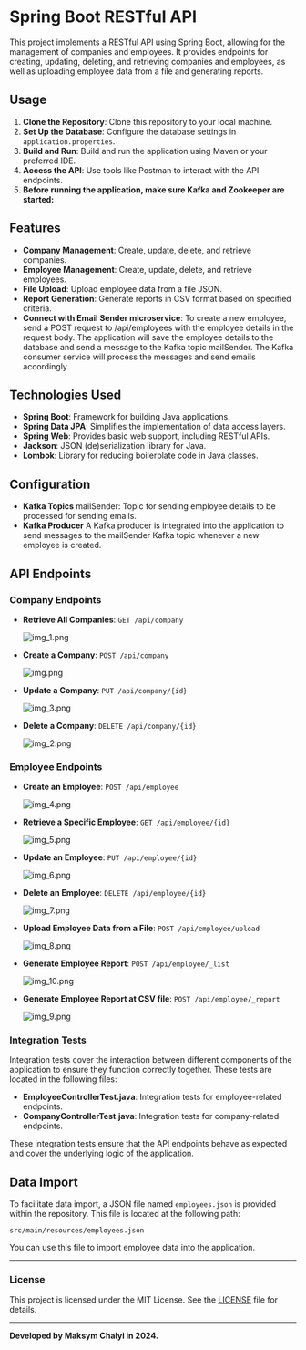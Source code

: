 # Spring Boot RESTful API

This project implements a RESTful API using Spring Boot, allowing for the management of companies and employees. It provides endpoints for creating, updating, deleting, and retrieving companies and employees, as well as uploading employee data from a file and generating reports.

## Usage

1. **Clone the Repository**: Clone this repository to your local machine.
2. **Set Up the Database**: Configure the database settings in `application.properties`.
3. **Build and Run**: Build and run the application using Maven or your preferred IDE.
4. **Access the API**: Use tools like Postman to interact with the API endpoints.
5. **Before running the application, make sure Kafka and Zookeeper are started:**
## Features

- **Company Management**: Create, update, delete, and retrieve companies.
- **Employee Management**: Create, update, delete, and retrieve employees.
- **File Upload**: Upload employee data from a file JSON.
- **Report Generation**: Generate reports in CSV format based on specified criteria.
- **Connect with Email Sender microservice**: To create a new employee, send a POST request to /api/employees with the employee details in the request body. The application will save the employee details to the database and send a message to the Kafka topic mailSender. The Kafka consumer service will process the messages and send emails accordingly.

## Technologies Used

- **Spring Boot**: Framework for building Java applications.
- **Spring Data JPA**: Simplifies the implementation of data access layers.
- **Spring Web**: Provides basic web support, including RESTful APIs.
- **Jackson**: JSON (de)serialization library for Java.
- **Lombok**: Library for reducing boilerplate code in Java classes.


## Configuration
- **Kafka Topics**
  mailSender: Topic for sending employee details to be processed for sending emails.
- **Kafka Producer**
  A Kafka producer is integrated into the application to send messages to the mailSender Kafka topic whenever a new employee is created.

## API Endpoints
### Company Endpoints

- **Retrieve All Companies**: `GET /api/company`

  ![img_1.png](img/img_1.png)

- **Create a Company**: `POST /api/company`

  ![img.png](img/img.png)

- **Update a Company**: `PUT /api/company/{id}`

  ![img_3.png](img/img_3.png)

- **Delete a Company**: `DELETE /api/company/{id}`

  ![img_2.png](img/img_2.png)

### Employee Endpoints

- **Create an Employee**: `POST /api/employee`

  ![img_4.png](img/img_4.png)

- **Retrieve a Specific Employee**: `GET /api/employee/{id}`

  ![img_5.png](img/img_5.png)

- **Update an Employee**: `PUT /api/employee/{id}`

  ![img_6.png](img/img_6.png)

- **Delete an Employee**: `DELETE /api/employee/{id}`

  ![img_7.png](img/img_7.png)

- **Upload Employee Data from a File**: `POST /api/employee/upload`

  ![img_8.png](img/img_8.png)

- **Generate Employee Report**: `POST /api/employee/_list`

  ![img_10.png](img/img_10.png)

- **Generate Employee Report at CSV file**: `POST /api/employee/_report`

  ![img_9.png](img/img_9.png)





### Integration Tests

Integration tests cover the interaction between different components of the application to ensure they function correctly together. These tests are located in the following files:

- **EmployeeControllerTest.java**: Integration tests for employee-related endpoints.
- **CompanyControllerTest.java**: Integration tests for company-related endpoints.

These integration tests ensure that the API endpoints behave as expected and cover the underlying logic of the application.

## Data Import

To facilitate data import, a JSON file named `employees.json` is provided within the repository. This file is located at the following path:

```
src/main/resources/employees.json
```

You can use this file to import employee data into the application.


---

### License
This project is licensed under the MIT License. See the [LICENSE](LICENSE.md) file for details.

----

**Developed by Maksym Chalyi in 2024.**